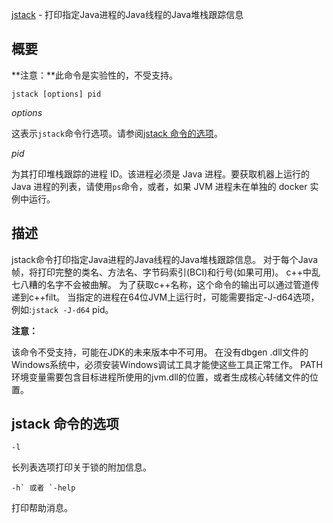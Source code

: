 [jstack](https://docs.oracle.com/en/java/javase/16/docs/specs/man/jstack.html) - 打印指定Java进程的Java线程的Java堆栈跟踪信息 

 

## 概要

**注意：**此命令是实验性的，不受支持。

```shell
jstack [options] pid
```

*options*

这表示`jstack`命令行选项。请参阅[jstack 命令的选项](https://dev.java/learn/jstack---printing-java-stack-traces/#options-for-the-jstack-command)。

*pid*

为其打印堆栈跟踪的进程 ID。该进程必须是 Java 进程。要获取机器上运行的 Java 进程的列表，请使用`ps`命令，或者，如果 JVM 进程未在单独的 docker 实例中运行。

 

## 描述



jstack命令打印指定Java进程的Java线程的Java堆栈跟踪信息。 对于每个Java帧，将打印完整的类名、方法名、字节码索引(BCI)和行号(如果可用)。 c++中乱七八糟的名字不会被曲解。 为了获取c++名称，这个命令的输出可以通过管道传递到c++filt。 当指定的进程在64位JVM上运行时，可能需要指定-J-d64选项，例如:`jstack -J-d64` pid。  

**注意：**

该命令不受支持，可能在JDK的未来版本中不可用。 在没有dbgen .dll文件的Windows系统中，必须安装Windows调试工具才能使这些工具正常工作。 PATH环境变量需要包含目标进程所使用的jvm.dll的位置，或者生成核心转储文件的位置。   

## jstack 命令的选项

```
-l
```

长列表选项打印关于锁的附加信息。

```
-h` 或者 `-help
```

打印帮助消息。